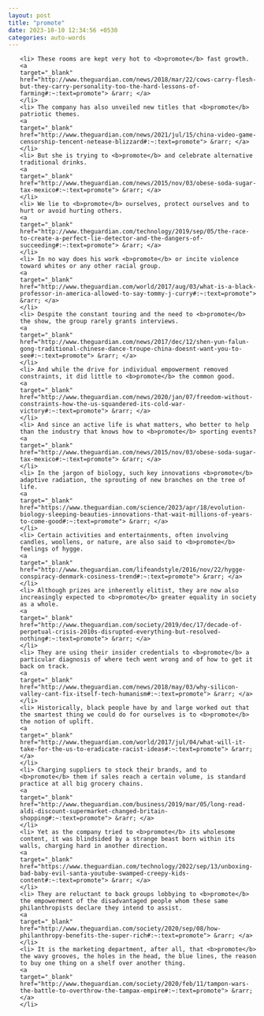 ```yaml
---
layout: post
title: "promote"
date: 2023-10-10 12:34:56 +0530
categories: auto-words
---
```

<ol>

    <li> These rooms are kept very hot to <b>promote</b> fast growth.
    <a 
    target="_blank" 
    href="http://www.theguardian.com/news/2018/mar/22/cows-carry-flesh-but-they-carry-personality-too-the-hard-lessons-of-farming#:~:text=promote"> &rarr; </a>
    </li>
    <li> The company has also unveiled new titles that <b>promote</b> patriotic themes.
    <a 
    target="_blank" 
    href="http://www.theguardian.com/news/2021/jul/15/china-video-game-censorship-tencent-netease-blizzard#:~:text=promote"> &rarr; </a>
    </li>
    <li> But she is trying to <b>promote</b> and celebrate alternative traditional drinks.
    <a 
    target="_blank" 
    href="http://www.theguardian.com/news/2015/nov/03/obese-soda-sugar-tax-mexico#:~:text=promote"> &rarr; </a>
    </li>
    <li> We lie to <b>promote</b> ourselves, protect ourselves and to hurt or avoid hurting others.
    <a 
    target="_blank" 
    href="http://www.theguardian.com/technology/2019/sep/05/the-race-to-create-a-perfect-lie-detector-and-the-dangers-of-succeeding#:~:text=promote"> &rarr; </a>
    </li>
    <li> In no way does his work <b>promote</b> or incite violence toward whites or any other racial group.
    <a 
    target="_blank" 
    href="http://www.theguardian.com/world/2017/aug/03/what-is-a-black-professor-in-america-allowed-to-say-tommy-j-curry#:~:text=promote"> &rarr; </a>
    </li>
    <li> Despite the constant touring and the need to <b>promote</b> the show, the group rarely grants interviews.
    <a 
    target="_blank" 
    href="http://www.theguardian.com/news/2017/dec/12/shen-yun-falun-gong-traditional-chinese-dance-troupe-china-doesnt-want-you-to-see#:~:text=promote"> &rarr; </a>
    </li>
    <li> And while the drive for individual empowerment removed constraints, it did little to <b>promote</b> the common good.
    <a 
    target="_blank" 
    href="http://www.theguardian.com/news/2020/jan/07/freedom-without-constraints-how-the-us-squandered-its-cold-war-victory#:~:text=promote"> &rarr; </a>
    </li>
    <li> And since an active life is what matters, who better to help than the industry that knows how to <b>promote</b> sporting events?
    <a 
    target="_blank" 
    href="http://www.theguardian.com/news/2015/nov/03/obese-soda-sugar-tax-mexico#:~:text=promote"> &rarr; </a>
    </li>
    <li> In the jargon of biology, such key innovations <b>promote</b> adaptive radiation, the sprouting of new branches on the tree of life.
    <a 
    target="_blank" 
    href="https://www.theguardian.com/science/2023/apr/18/evolution-biology-sleeping-beauties-innovations-that-wait-millions-of-years-to-come-good#:~:text=promote"> &rarr; </a>
    </li>
    <li> Certain activities and entertainments, often involving candles, woollens, or nature, are also said to <b>promote</b> feelings of hygge.
    <a 
    target="_blank" 
    href="http://www.theguardian.com/lifeandstyle/2016/nov/22/hygge-conspiracy-denmark-cosiness-trend#:~:text=promote"> &rarr; </a>
    </li>
    <li> Although prizes are inherently elitist, they are now also increasingly expected to <b>promote</b> greater equality in society as a whole.
    <a 
    target="_blank" 
    href="http://www.theguardian.com/society/2019/dec/17/decade-of-perpetual-crisis-2010s-disrupted-everything-but-resolved-nothing#:~:text=promote"> &rarr; </a>
    </li>
    <li> They are using their insider credentials to <b>promote</b> a particular diagnosis of where tech went wrong and of how to get it back on track.
    <a 
    target="_blank" 
    href="http://www.theguardian.com/news/2018/may/03/why-silicon-valley-cant-fix-itself-tech-humanism#:~:text=promote"> &rarr; </a>
    </li>
    <li> Historically, black people have by and large worked out that the smartest thing we could do for ourselves is to <b>promote</b> the notion of uplift.
    <a 
    target="_blank" 
    href="http://www.theguardian.com/world/2017/jul/04/what-will-it-take-for-the-us-to-eradicate-racist-ideas#:~:text=promote"> &rarr; </a>
    </li>
    <li> Charging suppliers to stock their brands, and to <b>promote</b> them if sales reach a certain volume, is standard practice at all big grocery chains.
    <a 
    target="_blank" 
    href="http://www.theguardian.com/business/2019/mar/05/long-read-aldi-discount-supermarket-changed-britain-shopping#:~:text=promote"> &rarr; </a>
    </li>
    <li> Yet as the company tried to <b>promote</b> its wholesome content, it was blindsided by a strange beast born within its walls, charging hard in another direction.
    <a 
    target="_blank" 
    href="https://www.theguardian.com/technology/2022/sep/13/unboxing-bad-baby-evil-santa-youtube-swamped-creepy-kids-content#:~:text=promote"> &rarr; </a>
    </li>
    <li> They are reluctant to back groups lobbying to <b>promote</b> the empowerment of the disadvantaged people whom these same philanthropists declare they intend to assist.
    <a 
    target="_blank" 
    href="http://www.theguardian.com/society/2020/sep/08/how-philanthropy-benefits-the-super-rich#:~:text=promote"> &rarr; </a>
    </li>
    <li> It is the marketing department, after all, that <b>promote</b> the wavy grooves, the holes in the head, the blue lines, the reason to buy one thing on a shelf over another thing.
    <a 
    target="_blank" 
    href="http://www.theguardian.com/society/2020/feb/11/tampon-wars-the-battle-to-overthrow-the-tampax-empire#:~:text=promote"> &rarr; </a>
    </li>